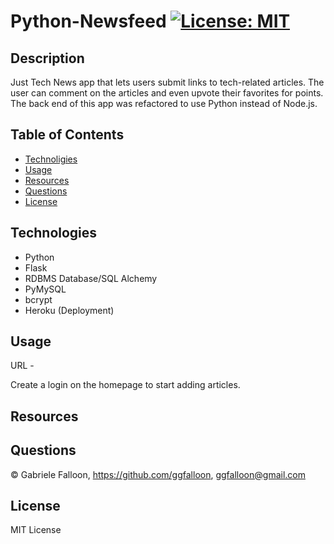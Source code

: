 # Python-Newsfeed [![License: MIT](https://img.shields.io/badge/License-MIT-yellow.svg)](https://opensource.org/licenses/MIT)

## Description 

Just Tech News app that lets users submit links to tech-related articles. The user can comment on the articles and even upvote their favorites for points. The back end of this app was refactored to use Python instead of Node.js.

## Table of Contents

  * [Technoligies](#Technologies)
  * [Usage](#Usage)    
  * [Resources](#Resources)
  * [Questions](#Questions)
  * [License](#License)


## Technologies

* Python
* Flask
* RDBMS Database/SQL Alchemy 
* PyMySQL
* bcrypt
* Heroku (Deployment)

## Usage

URL - 

Create a login on the homepage to start adding articles.


## Resources




## Questions
&copy; Gabriele Falloon, https://github.com/ggfalloon, ggfalloon@gmail.com

## License

MIT License

